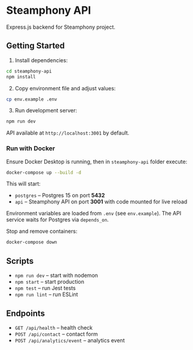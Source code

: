 # Steamphony API

Express.js backend for Steamphony project.

## Getting Started

1. Install dependencies:

```bash
cd steamphony-api
npm install
```

2. Copy environment file and adjust values:

```bash
cp env.example .env
```

3. Run development server:

```bash
npm run dev
```

API available at `http://localhost:3001` by default.

### Run with Docker

Ensure Docker Desktop is running, then in `steamphony-api` folder execute:

```bash
docker-compose up --build -d
```

This will start:

* `postgres` – Postgres 15 on port **5432**
* `api` – Steamphony API on port **3001** with code mounted for live reload

Environment variables are loaded from `.env` (see `env.example`). The API service waits for Postgres via `depends_on`.

Stop and remove containers:

```bash
docker-compose down
```

## Scripts

- `npm run dev` – start with nodemon
- `npm start` – start production
- `npm test` – run Jest tests
- `npm run lint` – run ESLint

## Endpoints

- `GET /api/health` – health check
- `POST /api/contact` – contact form
- `POST /api/analytics/event` – analytics event 